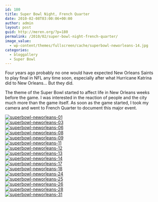 ```yaml
---
id: 180
title: Super Bowl Night, French Quarter
date: 2010-02-08T03:00:06+00:00
author: admin
layout: post
guid: http://meren.org/?p=180
permalink: /2010/02/super-bowl-night-french-quarter/
image_value:
  - wp-content/themes/fullscreen/cache/superbowl-neworleans-14.jpg
categories:
  - bloggallery
  - Super Bowl
---
```

Four years ago probably no one would have expected New Orleans Saints to play final in NFL any time soon, especially after what Hurricane Katrina did to New Orleans&#8230; But they did.

The theme of the Super Bowl started to affect life in New Orleans weeks before the game. I was interested in the reaction of people and the city much more than the game itself. As soon as the game started, I took my camera and went to French Quarter to document this major event.


<div id="ngg-image-24" class="ngg-gallery-thumbnail-box" style="width:100%;" >
<div class="ngg-gallery-thumbnail" >
<a href="{{ site.baseurl }}/images/super-bowl-night-french-quarter-superbowl-neworleans-01.jpg" title=" " rel="lightbox[set_3]" >
<img title="superbowl-neworleans-01" alt="superbowl-neworleans-01" src="{{ site.baseurl }}/images/super-bowl-night-french-quarter-superbowl-neworleans-01.jpg" >
</a>
</div>
</div>


 
<div id="ngg-image-25" class="ngg-gallery-thumbnail-box" style="width:100%;" >
<div class="ngg-gallery-thumbnail" >
<a href="{{ site.baseurl }}/images/super-bowl-night-french-quarter-superbowl-neworleans-03.jpg" title=" " rel="lightbox[set_3]" >
<img title="superbowl-neworleans-03" alt="superbowl-neworleans-03" src="{{ site.baseurl }}/images/super-bowl-night-french-quarter-superbowl-neworleans-03.jpg" >
</a>
</div>
</div>


 
<div id="ngg-image-26" class="ngg-gallery-thumbnail-box" style="width:100%;" >
<div class="ngg-gallery-thumbnail" >
<a href="{{ site.baseurl }}/images/super-bowl-night-french-quarter-superbowl-neworleans-06.jpg" title=" " rel="lightbox[set_3]" >
<img title="superbowl-neworleans-06" alt="superbowl-neworleans-06" src="{{ site.baseurl }}/images/super-bowl-night-french-quarter-superbowl-neworleans-06.jpg" >
</a>
</div>
</div>


 
<div id="ngg-image-27" class="ngg-gallery-thumbnail-box" style="width:100%;" >
<div class="ngg-gallery-thumbnail" >
<a href="{{ site.baseurl }}/images/super-bowl-night-french-quarter-superbowl-neworleans-08.jpg" title=" " rel="lightbox[set_3]" >
<img title="superbowl-neworleans-08" alt="superbowl-neworleans-08" src="{{ site.baseurl }}/images/super-bowl-night-french-quarter-superbowl-neworleans-08.jpg" >
</a>
</div>
</div>


 
<div id="ngg-image-28" class="ngg-gallery-thumbnail-box" style="width:100%;" >
<div class="ngg-gallery-thumbnail" >
<a href="{{ site.baseurl }}/images/super-bowl-night-french-quarter-superbowl-neworleans-09.jpg" title=" " rel="lightbox[set_3]" >
<img title="superbowl-neworleans-09" alt="superbowl-neworleans-09" src="{{ site.baseurl }}/images/super-bowl-night-french-quarter-superbowl-neworleans-09.jpg" >
</a>
</div>
</div>


 
<div id="ngg-image-29" class="ngg-gallery-thumbnail-box" style="width:100%;" >
<div class="ngg-gallery-thumbnail" >
<a href="{{ site.baseurl }}/images/super-bowl-night-french-quarter-superbowl-neworleans-11.jpg" title=" " rel="lightbox[set_3]" >
<img title="superbowl-neworleans-11" alt="superbowl-neworleans-11" src="{{ site.baseurl }}/images/super-bowl-night-french-quarter-superbowl-neworleans-11.jpg" >
</a>
</div>
</div>


 
<div id="ngg-image-30" class="ngg-gallery-thumbnail-box" style="width:100%;" >
<div class="ngg-gallery-thumbnail" >
<a href="{{ site.baseurl }}/images/super-bowl-night-french-quarter-superbowl-neworleans-12.jpg" title=" " rel="lightbox[set_3]" >
<img title="superbowl-neworleans-12" alt="superbowl-neworleans-12" src="{{ site.baseurl }}/images/super-bowl-night-french-quarter-superbowl-neworleans-12.jpg" >
</a>
</div>
</div>


 
<div id="ngg-image-31" class="ngg-gallery-thumbnail-box" style="width:100%;" >
<div class="ngg-gallery-thumbnail" >
<a href="{{ site.baseurl }}/images/super-bowl-night-french-quarter-superbowl-neworleans-13.jpg" title=" " rel="lightbox[set_3]" >
<img title="superbowl-neworleans-13" alt="superbowl-neworleans-13" src="{{ site.baseurl }}/images/super-bowl-night-french-quarter-superbowl-neworleans-13.jpg" >
</a>
</div>
</div>


 
<div id="ngg-image-32" class="ngg-gallery-thumbnail-box" style="width:100%;" >
<div class="ngg-gallery-thumbnail" >
<a href="{{ site.baseurl }}/images/super-bowl-night-french-quarter-superbowl-neworleans-14.jpg" title=" " rel="lightbox[set_3]" >
<img title="superbowl-neworleans-14" alt="superbowl-neworleans-14" src="{{ site.baseurl }}/images/super-bowl-night-french-quarter-superbowl-neworleans-14.jpg" >
</a>
</div>
</div>


 
<div id="ngg-image-33" class="ngg-gallery-thumbnail-box" style="width:100%;" >
<div class="ngg-gallery-thumbnail" >
<a href="{{ site.baseurl }}/images/super-bowl-night-french-quarter-superbowl-neworleans-17.jpg" title=" " rel="lightbox[set_3]" >
<img title="superbowl-neworleans-17" alt="superbowl-neworleans-17" src="{{ site.baseurl }}/images/super-bowl-night-french-quarter-superbowl-neworleans-17.jpg" >
</a>
</div>
</div>


 
<div id="ngg-image-34" class="ngg-gallery-thumbnail-box" style="width:100%;" >
<div class="ngg-gallery-thumbnail" >
<a href="{{ site.baseurl }}/images/super-bowl-night-french-quarter-superbowl-neworleans-18.jpg" title=" " rel="lightbox[set_3]" >
<img title="superbowl-neworleans-18" alt="superbowl-neworleans-18" src="{{ site.baseurl }}/images/super-bowl-night-french-quarter-superbowl-neworleans-18.jpg" >
</a>
</div>
</div>


 
<div id="ngg-image-35" class="ngg-gallery-thumbnail-box" style="width:100%;" >
<div class="ngg-gallery-thumbnail" >
<a href="{{ site.baseurl }}/images/super-bowl-night-french-quarter-superbowl-neworleans-24.jpg" title=" " rel="lightbox[set_3]" >
<img title="superbowl-neworleans-24" alt="superbowl-neworleans-24" src="{{ site.baseurl }}/images/super-bowl-night-french-quarter-superbowl-neworleans-24.jpg" >
</a>
</div>
</div>


 
<div id="ngg-image-36" class="ngg-gallery-thumbnail-box" style="width:100%;" >
<div class="ngg-gallery-thumbnail" >
<a href="{{ site.baseurl }}/images/super-bowl-night-french-quarter-superbowl-neworleans-25.jpg" title=" " rel="lightbox[set_3]" >
<img title="superbowl-neworleans-25" alt="superbowl-neworleans-25" src="{{ site.baseurl }}/images/super-bowl-night-french-quarter-superbowl-neworleans-25.jpg" >
</a>
</div>
</div>


 
<div id="ngg-image-37" class="ngg-gallery-thumbnail-box" style="width:100%;" >
<div class="ngg-gallery-thumbnail" >
<a href="{{ site.baseurl }}/images/super-bowl-night-french-quarter-superbowl-neworleans-26.jpg" title=" " rel="lightbox[set_3]" >
<img title="superbowl-neworleans-26" alt="superbowl-neworleans-26" src="{{ site.baseurl }}/images/super-bowl-night-french-quarter-superbowl-neworleans-26.jpg" >
</a>
</div>
</div>


 
<div id="ngg-image-38" class="ngg-gallery-thumbnail-box" style="width:100%;" >
<div class="ngg-gallery-thumbnail" >
<a href="{{ site.baseurl }}/images/super-bowl-night-french-quarter-superbowl-neworleans-28.jpg" title=" " rel="lightbox[set_3]" >
<img title="superbowl-neworleans-28" alt="superbowl-neworleans-28" src="{{ site.baseurl }}/images/super-bowl-night-french-quarter-superbowl-neworleans-28.jpg" >
</a>
</div>
</div>


 
<div id="ngg-image-39" class="ngg-gallery-thumbnail-box" style="width:100%;" >
<div class="ngg-gallery-thumbnail" >
<a href="{{ site.baseurl }}/images/super-bowl-night-french-quarter-superbowl-neworleans-31.jpg" title=" " rel="lightbox[set_3]" >
<img title="superbowl-neworleans-31" alt="superbowl-neworleans-31" src="{{ site.baseurl }}/images/super-bowl-night-french-quarter-superbowl-neworleans-31.jpg" >
</a>
</div>
</div>


